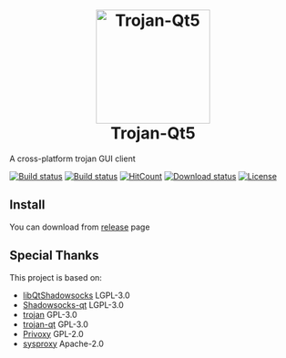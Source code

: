 <h1 align="center">
  <img src="https://github.com/TheWanderingCoel/Trojan-Qt5/blob/master/icons/trojan-qt5.png?raw=true" alt="Trojan-Qt5" width="200">
  <br>
  Trojan-Qt5
  <br>
</h1>

A cross-platform trojan GUI client

[![Build status](https://travis-ci.com/TheWanderingCoel/Trojan-Qt5.svg?branch=master)](https://travis-ci.com/TheWanderingCoel/Trojan-Qt5)
[![Build status](https://ci.appveyor.com/api/projects/status/shjhg9mlvc3c74ek?svg=true)](https://ci.appveyor.com/project/CoelWu/trojan-qt5)
[![HitCount](http://hits.dwyl.io/TheWanderingCoel/Trojan-Qt5.svg)](http://hits.dwyl.io/TheWanderingCoel/Trojan-Qt5)
[![Download status](https://img.shields.io/github/downloads/TheWanderingCoel/Trojan-Qt5/total.svg)](https://github.com/TheWanderingCoel/Trojan-Qt5/releases)
[![License](https://img.shields.io/badge/license-GPL%20V3-blue.svg?longCache=true)](https://www.gnu.org/licenses/gpl-3.0.en.html)

## Install

You can download from [release](https://github.com/TheWanderingCoel/Trojan-Qt5/releases) page

## Special Thanks

This project is based on:

- [libQtShadowsocks](https://github.com/shadowsocks/libQtShadowsocks) LGPL-3.0
- [Shadowsocks-qt](https://github.com/trojan-gfw/trojan-qt) LGPL-3.0
- [trojan](https://github.com/trojan-gfw/trojan) GPL-3.0
- [trojan-qt](https://github.com/trojan-gfw/trojan-qt) GPL-3.0
- [Privoxy](https://www.privoxy.org) GPL-2.0
- [sysproxy](https://github.com/Noisyfox/sysproxy/) Apache-2.0